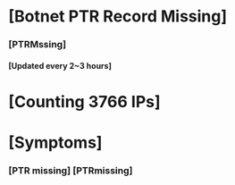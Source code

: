 # [Botnet PTR Record Missing]
### [PTRMssing]
#### [Updated every 2~3 hours]

# [Counting 3766 IPs]

# [Symptoms] 
###   [PTR missing] [PTRmissing]

